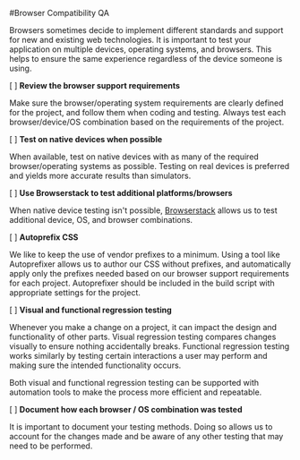 #Browser Compatibility QA

Browsers sometimes decide to implement different standards and support for new and existing web technologies. It is important to test your application on multiple devices, operating systems, and browsers. This helps to ensure the same experience regardless of the device someone is using.

[ ] **Review the browser support requirements**

Make sure the browser/operating system requirements are clearly defined for the project, and follow them when coding and testing. Always test each browser/device/OS combination based on the requirements of the project.

[ ] **Test on native devices when possible**

When available, test on native devices with as many of the required browser/operating systems as possible. Testing on real devices is preferred and yields more accurate results than simulators. 

[ ] **Use Browserstack to test additional platforms/browsers**

When native device testing isn't possible, [Browserstack](https://www.browserstack.com) allows us to test additional device, OS, and browser combinations. 

[ ] **Autoprefix CSS**

We like to keep the use of vendor prefixes to a minimum. Using a tool like Autoprefixer allows us to author our CSS without prefixes, and automatically apply only the prefixes needed based on our browser support requirements for each project. Autoprefixer should be included in the build script with appropriate settings for the project.

[ ] **Visual and functional regression testing**

Whenever you make a change on a project, it can impact the design and functionality of other parts. Visual regression testing compares changes visually to ensure nothing accidentally breaks. Functional regression testing works similarly by testing certain interactions a user may perform and making sure the intended functionality occurs. 

Both visual and functional regression testing can be supported with automation tools to make the process more efficient and repeatable.

[ ] **Document how each browser / OS combination was tested**

It is important to document your testing methods. Doing so allows us to account for the changes made and be aware of any other testing that may need to be performed.